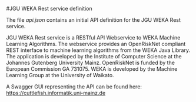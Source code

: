 #JGU WEKA Rest service definition

The file *api.json* contains an initial API definition for the JGU WEKA Rest service.

JGU WEKA Rest service is a RESTful API Webservice to WEKA Machine Learning Algorithms.
The webservice provides an OpenRiskNet compliant REST interface to machine learning algorithms from the WEKA Java Library.
The application is developed by the Institute of Computer Science at the Johannes Gutenberg University Mainz.
OpenRiskNet is funded by the European Commission GA 731075. WEKA is developed by the Machine Learning Group at the University of Waikato.

A Swagger GUI representing the API can be found here: https://cuttlefish.informatik.uni-mainz.de
